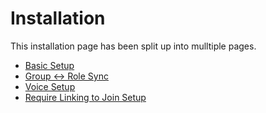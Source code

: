 # Installation

This installation page has been split up into mulltiple pages.

* [Basic Setup](basic-setup)
* [Group <-> Role Sync](sync-setup)
* [Voice Setup](voice-setup)
* [Require Linking to Join Setup](link-to-join-setup)